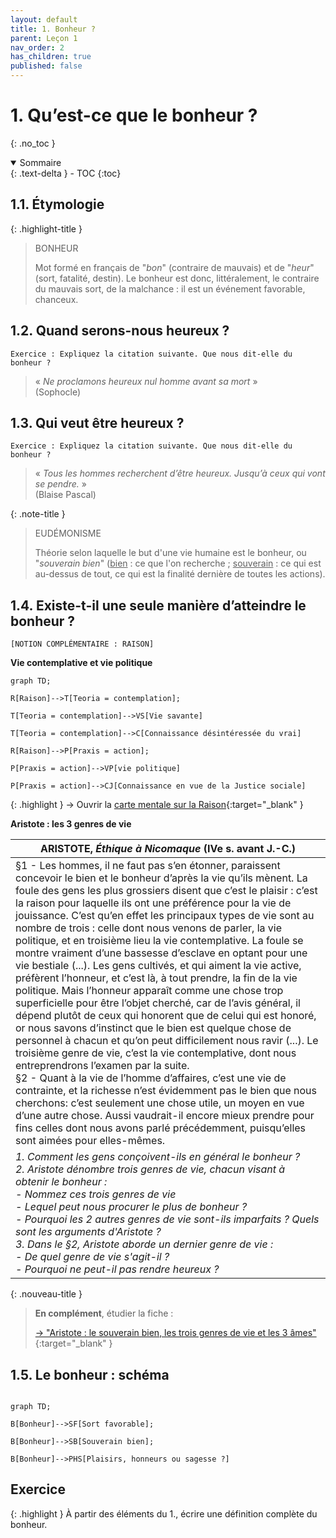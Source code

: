 ```yaml
---
layout: default
title: 1. Bonheur ?
parent: Leçon 1
nav_order: 2
has_children: true
published: false
---
```

# 1. Qu’est-ce que le bonheur ?
{: .no_toc }

<details open markdown="block">
  <summary>
    Sommaire
  </summary>
  {: .text-delta }
- TOC
{:toc}
</details>

## 1.1. Étymologie

{: .highlight-title }
> BONHEUR 
>
>Mot formé en français de "*bon*" (contraire de mauvais) et de "*heur*" (sort, fatalité, destin). Le bonheur est donc, littéralement, le contraire du mauvais sort, de la malchance : il est un événement favorable, chanceux.

## 1.2. Quand serons-nous heureux ?

```
Exercice : Expliquez la citation suivante. Que nous dit-elle du bonheur ?
```

> « *Ne proclamons heureux nul homme avant sa mort* »  
> (Sophocle)

## 1.3. Qui veut être heureux ?

```
Exercice : Expliquez la citation suivante. Que nous dit-elle du bonheur ?
```

> « *Tous les hommes recherchent d’être heureux. Jusqu’à ceux qui vont se pendre.* »   
> (Blaise Pascal)


{: .note-title }
> EUDÉMONISME
>
> Théorie selon laquelle le but d'une vie humaine est le bonheur, ou "*souverain bien*" (<u>bien</u> : ce que l'on recherche ; <u>souverain</u> : ce qui est au-dessus de tout, ce qui est la finalité dernière de toutes les actions). 

## 1.4. Existe-t-il une seule manière d’atteindre le bonheur ?

```[NOTION COMPLÉMENTAIRE : RAISON]```

**Vie contemplative et vie politique**  

```mermaid
graph TD;

R[Raison]-->T[Teoria = contemplation];

T[Teoria = contemplation]-->VS[Vie savante]

T[Teoria = contemplation]-->C[Connaissance désintéressée du vrai]

R[Raison]-->P[Praxis = action];

P[Praxis = action]-->VP[vie politique]

P[Praxis = action]-->CJ[Connaissance en vue de la Justice sociale]

```

{: .highlight }
→ Ouvrir la [carte mentale sur la Raison](https://profauda.fr/schemas/cartes/raison.html){:target="_blank" }  

**Aristote : les 3 genres de vie**  


| ARISTOTE, *Éthique à Nicomaque* (IVe s. avant J.-C.)       |
| --------------------------------- |
| §1 - Les hommes, il ne faut pas s’en étonner, paraissent concevoir le bien et le bonheur d’après la vie qu’ils mènent. La foule des gens les plus grossiers disent que c’est le plaisir : c’est la raison pour laquelle ils ont une préférence pour la vie de jouissance. C’est qu’en effet les principaux types de vie sont au nombre de trois : celle dont nous venons de parler, la vie politique, et en troisième lieu la vie contemplative. La foule se montre vraiment d’une bassesse d’esclave en optant pour une vie bestiale (...). Les gens cultivés, et qui aiment la vie active, préfèrent l’honneur, et c’est là, à tout prendre, la fin de la vie politique. Mais l’honneur apparaît comme une chose trop superficielle pour être l’objet cherché, car de l’avis général, il dépend plutôt de ceux qui honorent que de celui qui est honoré, or nous savons d’instinct que le bien est quelque chose de personnel à chacun et qu’on peut difficilement nous ravir (...). Le troisième genre de vie, c’est la vie contemplative, dont nous entreprendrons l’examen par la suite. <br/>§2 - Quant à la vie de l’homme d’affaires, c’est une vie de contrainte, et la richesse n’est évidemment pas le bien que nous cherchons: c’est seulement une chose utile, un moyen en vue d’une autre chose. Aussi vaudrait-il encore mieux prendre pour fins celles dont nous avons parlé précédemment, puisqu’elles sont aimées pour elles-mêmes. |
| *1. Comment les gens conçoivent-ils en général le bonheur ?*<br>*2. Aristote dénombre trois genres de vie, chacun visant à obtenir le bonheur : <br />- Nommez ces trois genres de vie <br />- Lequel peut nous procurer le plus de bonheur ?<br />- Pourquoi les 2 autres genres de vie sont-ils imparfaits ? Quels sont les arguments d'Aristote ?<br />3. Dans le §2, Aristote aborde un dernier genre de vie :<br />- De quel genre de vie s'agit-il ?<br />- Pourquoi ne peut-il pas rendre heureux ?*   |

{: .nouveau-title }
> **En complément**, étudier la fiche :
>   
> [→ "Aristote : le souverain bien, les trois genres de vie et les 3 âmes"](https://drive.google.com/open?id=1xL8A1yZ1ZbJrEbMplrWbrHwT-Ob_Z-Sh&usp=drive_fs){:target="_blank" }

## 1.5. Le bonheur : schéma

```mermaid

graph TD;

B[Bonheur]-->SF[Sort favorable];

B[Bonheur]-->SB[Souverain bien];

B[Bonheur]-->PHS[Plaisirs, honneurs ou sagesse ?]

```
## Exercice

{: .highlight }
À partir des éléments du 1., écrire une définition complète du bonheur.




